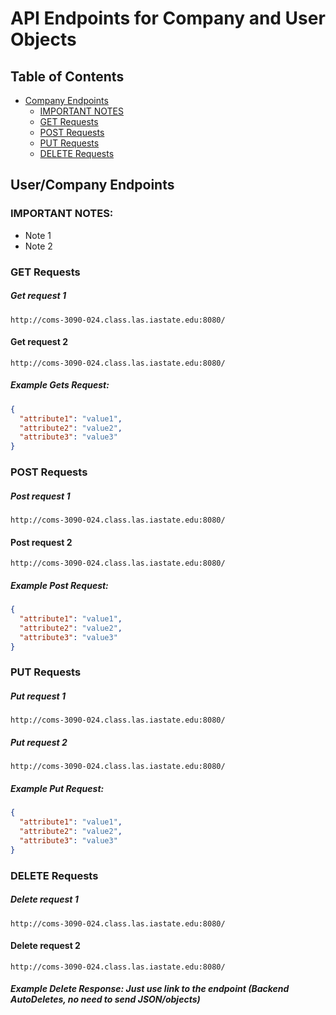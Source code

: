 # API Endpoints for Company and User Objects

## Table of Contents

- [Company Endpoints](#company-endpoints)
  - [IMPORTANT NOTES](#important-notes)
  - [GET Requests](#get-requests)
  - [POST Requests](#post-requests)
  - [PUT Requests](#put-requests)
  - [DELETE Requests](#delete-requests)

## User/Company Endpoints

### IMPORTANT NOTES:

- Note 1
- Note 2

### GET Requests

##### Get request 1

```
http://coms-3090-024.class.las.iastate.edu:8080/
```

#### Get request 2

```
http://coms-3090-024.class.las.iastate.edu:8080/
```

##### Example Gets Request:

```json
{
  "attribute1": "value1",
  "attribute2": "value2",
  "attribute3": "value3"
}
```

### POST Requests

##### Post request 1

```
http://coms-3090-024.class.las.iastate.edu:8080/
```

#### Post request 2

```
http://coms-3090-024.class.las.iastate.edu:8080/
```

##### Example Post Request:

```json
{
  "attribute1": "value1",
  "attribute2": "value2",
  "attribute3": "value3"
}
```

### PUT Requests

##### Put request 1

```
http://coms-3090-024.class.las.iastate.edu:8080/
```

##### Put request 2

```
http://coms-3090-024.class.las.iastate.edu:8080/
```

##### Example Put Request:

```json
{
  "attribute1": "value1",
  "attribute2": "value2",
  "attribute3": "value3"
}
```

### DELETE Requests

##### Delete request 1

```
http://coms-3090-024.class.las.iastate.edu:8080/
```

#### Delete request 2

```
http://coms-3090-024.class.las.iastate.edu:8080/
```

##### Example Delete Response: Just use link to the endpoint (Backend AutoDeletes, no need to send JSON/objects)
